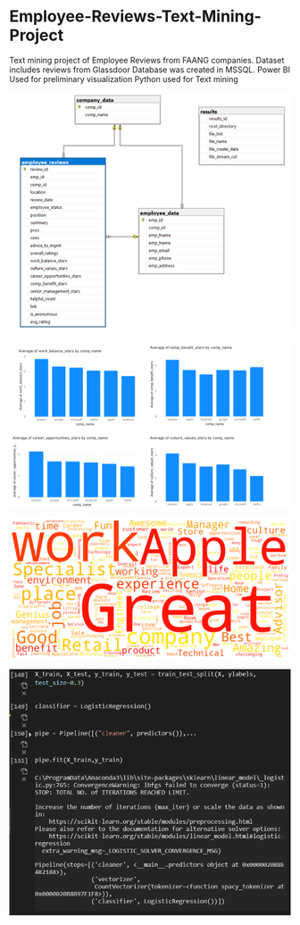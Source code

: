 # Employee-Reviews-Text-Mining-Project
Text mining project of Employee Reviews from FAANG companies. Dataset includes reviews from Glassdoor
Database was created in MSSQL.
Power BI Used for preliminary visualization
Python used for Text mining

![alt text](/results/FAANGEmployeeDB.png)

![alt text](/results/comparison_of_overall_ratings.png)

![alt text](/results/apple_summary.png)

![alt text](/results/training.png)
